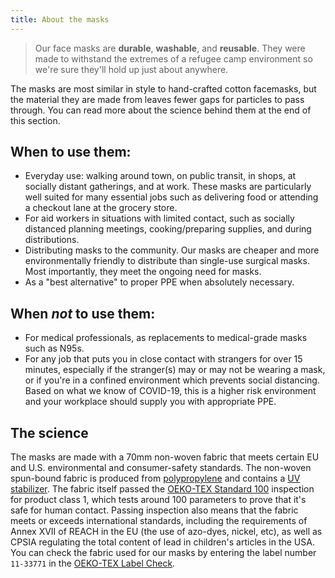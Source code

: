 ```yaml
---
title: About the masks
---
```


> Our face masks are **durable**, **washable**, and **reusable**. They were made
> to withstand the extremes of a refugee camp environment so we're sure they'll
> hold up just about anywhere.

The masks are most similar in style to hand-crafted cotton facemasks, but the
material they are made from leaves fewer gaps for particles to pass through. You
can read more about the science behind them at the end of this section.

## When to use them:

- Everyday use: walking around town, on public transit, in shops, at socially
  distant gatherings, and at work. These masks are particularly well suited for
  many essential jobs such as delivering food or attending a checkout lane at
  the grocery store.
- For aid workers in situations with limited contact, such as socially distanced
  planning meetings, cooking/preparing supplies, and during distributions.
- Distributing masks to the community. Our masks are cheaper and more
  environmentally friendly to distribute than single-use surgical masks. Most
  importantly, they meet the ongoing need for masks.
- As a "best alternative" to proper PPE when absolutely necessary.

## When _not_ to use them:

- For medical professionals, as replacements to medical-grade masks such as
  N95s.
- For any job that puts you in close contact with strangers for over 15 minutes,
  especially if the stranger(s) may or may not be wearing a mask, or if you're
  in a confined environment which prevents social distancing. Based on what we
  know of COVID-19, this is a higher risk environment and your workplace should
  supply you with appropriate PPE.

## The science

The masks are made with a 70mm non-woven fabric that meets certain EU and U.S.
environmental and consumer-safety standards. The non-woven spun-bound fabric is
produced from
[polypropylene](https://en.wikipedia.org/wiki/Polypropylene#Clothing) and
contains a [UV stabilizer](https://en.wikipedia.org/wiki/Polymer_stabilizers).
The fabric itself passed the
[OEKO-TEX Standard 100](https://www.oeko-tex.com/en/our-standards/standard-100-by-oeko-tex)
inspection for product class 1, which tests around 100 parameters to prove that
it's safe for human contact. Passing inspection also means that the fabric meets
or exceeds international standards, including the requirements of Annex XVII of
REACH in the EU (the use of azo-dyes, nickel, etc), as well as CPSIA regulating
the total content of lead in children's articles in the USA. You can check the
fabric used for our masks by entering the label number `11-33771` in the
[OEKO-TEX Label Check](https://www.oeko-tex.com/en/label-check).
